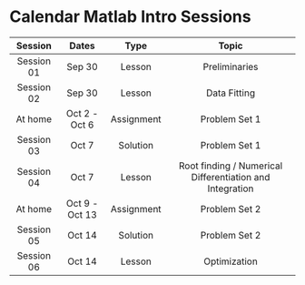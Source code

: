 # Calendar Matlab Intro Sessions

| Session  | Dates  | Type  | Topic  |
|:-:|:-:|:-:|:-:|
| Session 01  | Sep 30  | Lesson  | Preliminaries  |
| Session 02  | Sep 30  | Lesson  | Data Fitting  |
| At home | Oct 2 - Oct 6  | Assignment  | Problem Set 1 |
| Session 03  | Oct 7  | Solution | Problem Set 1  |
| Session 04  | Oct 7  | Lesson  | Root finding / Numerical Differentiation and Integration  |
| At home  | Oct 9 - Oct 13  | Assignment  | Problem Set 2  |
| Session 05  | Oct 14  | Solution  | Problem Set 2  |
| Session 06  | Oct 14  | Lesson  | Optimization  |
